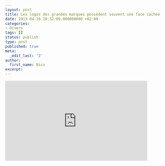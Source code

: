 ```yaml
---
layout: post
title: Les logos des grandes marques possèdent souvent une face cachée
date: 2013-04-16 20:32:09.000000000 +02:00
categories:
- Divers
tags: []
status: publish
type: post
published: true
meta:
  _edit_last: '2'
author:
  first_name: Nico
excerpt:
---
```

<p><iframe width="460" height="259" src="https://tp.srgssr.ch/p/rts/embed?urn=urn:rts:video:4822885" frameborder="0"></iframe></p>

